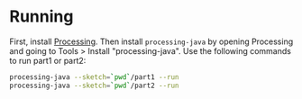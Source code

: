 # Running

First, install [Processing](https://processing.org). Then install
`processing-java` by opening Processing and going to Tools > Install
"processing-java". Use the following commands to run part1 or part2:
``` sh
processing-java --sketch=`pwd`/part1 --run
processing-java --sketch=`pwd`/part2 --run
```
